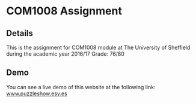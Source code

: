 COM1008 Assignment
====================

Details
---------------
This is the assignment for COM1008 module at The University of Sheffield during the academic year 2016/17
Grade: 76/80

Demo
---------------
You can see a live demo of this website at the following link:
  www.puzzleshow.esy.es

